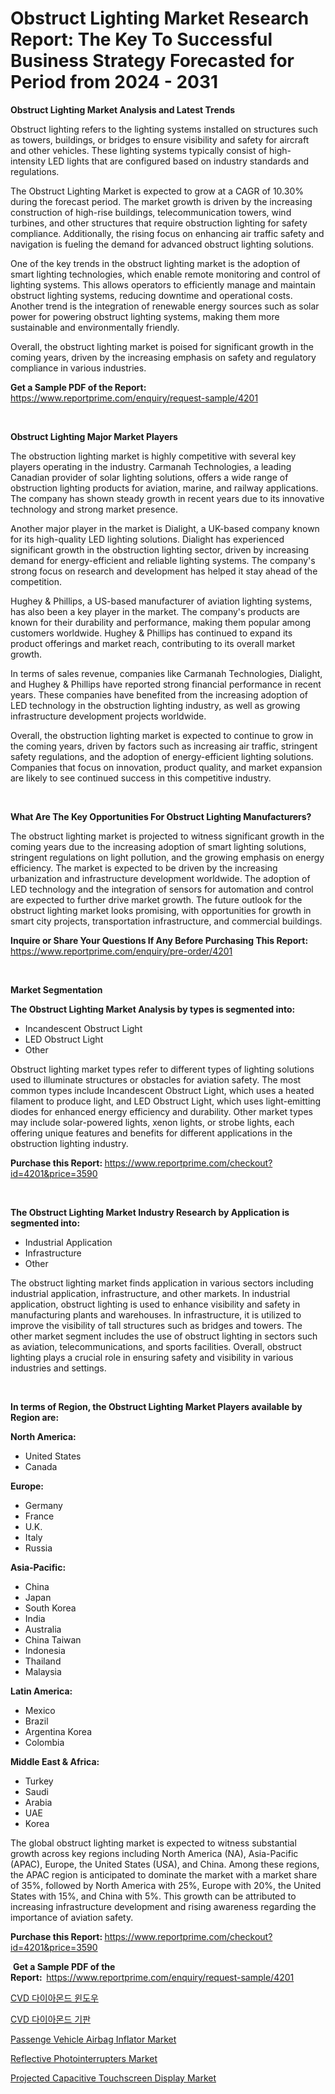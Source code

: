 <p><h1>Obstruct Lighting Market Research Report: The Key To Successful Business Strategy Forecasted for Period from 2024 - 2031</h1></p><p><strong>Obstruct Lighting Market Analysis and Latest Trends</strong></p>
<p><p>Obstruct lighting refers to the lighting systems installed on structures such as towers, buildings, or bridges to ensure visibility and safety for aircraft and other vehicles. These lighting systems typically consist of high-intensity LED lights that are configured based on industry standards and regulations.</p><p>The Obstruct Lighting Market is expected to grow at a CAGR of 10.30% during the forecast period. The market growth is driven by the increasing construction of high-rise buildings, telecommunication towers, wind turbines, and other structures that require obstruction lighting for safety compliance. Additionally, the rising focus on enhancing air traffic safety and navigation is fueling the demand for advanced obstruct lighting solutions.</p><p>One of the key trends in the obstruct lighting market is the adoption of smart lighting technologies, which enable remote monitoring and control of lighting systems. This allows operators to efficiently manage and maintain obstruct lighting systems, reducing downtime and operational costs. Another trend is the integration of renewable energy sources such as solar power for powering obstruct lighting systems, making them more sustainable and environmentally friendly.</p><p>Overall, the obstruct lighting market is poised for significant growth in the coming years, driven by the increasing emphasis on safety and regulatory compliance in various industries.</p></p>
<p><strong>Get a Sample PDF of the Report:&nbsp;</strong> <a href="https://www.reportprime.com/enquiry/request-sample/4201">https://www.reportprime.com/enquiry/request-sample/4201</a></p>
<p>&nbsp;</p>
<p><strong>Obstruct Lighting Major Market Players</strong></p>
<p><p>The obstruction lighting market is highly competitive with several key players operating in the industry. Carmanah Technologies, a leading Canadian provider of solar lighting solutions, offers a wide range of obstruction lighting products for aviation, marine, and railway applications. The company has shown steady growth in recent years due to its innovative technology and strong market presence.</p><p>Another major player in the market is Dialight, a UK-based company known for its high-quality LED lighting solutions. Dialight has experienced significant growth in the obstruction lighting sector, driven by increasing demand for energy-efficient and reliable lighting systems. The company's strong focus on research and development has helped it stay ahead of the competition.</p><p>Hughey & Phillips, a US-based manufacturer of aviation lighting systems, has also been a key player in the market. The company's products are known for their durability and performance, making them popular among customers worldwide. Hughey & Phillips has continued to expand its product offerings and market reach, contributing to its overall market growth.</p><p>In terms of sales revenue, companies like Carmanah Technologies, Dialight, and Hughey & Phillips have reported strong financial performance in recent years. These companies have benefited from the increasing adoption of LED technology in the obstruction lighting industry, as well as growing infrastructure development projects worldwide.</p><p>Overall, the obstruction lighting market is expected to continue to grow in the coming years, driven by factors such as increasing air traffic, stringent safety regulations, and the adoption of energy-efficient lighting solutions. Companies that focus on innovation, product quality, and market expansion are likely to see continued success in this competitive industry.</p></p>
<p>&nbsp;</p>
<p><strong>What Are The Key Opportunities For Obstruct Lighting Manufacturers?</strong></p>
<p><p>The obstruct lighting market is projected to witness significant growth in the coming years due to the increasing adoption of smart lighting solutions, stringent regulations on light pollution, and the growing emphasis on energy efficiency. The market is expected to be driven by the increasing urbanization and infrastructure development worldwide. The adoption of LED technology and the integration of sensors for automation and control are expected to further drive market growth. The future outlook for the obstruct lighting market looks promising, with opportunities for growth in smart city projects, transportation infrastructure, and commercial buildings.</p></p>
<p><strong>Inquire or Share Your Questions If Any Before Purchasing This Report:</strong> <a href="https://www.reportprime.com/enquiry/pre-order/4201">https://www.reportprime.com/enquiry/pre-order/4201</a></p>
<p>&nbsp;</p>
<p><strong>Market Segmentation</strong></p>
<p><strong>The Obstruct Lighting Market Analysis by types is segmented into:</strong></p>
<p><ul><li>Incandescent Obstruct Light</li><li>LED Obstruct Light</li><li>Other</li></ul></p>
<p><p>Obstruct lighting market types refer to different types of lighting solutions used to illuminate structures or obstacles for aviation safety. The most common types include Incandescent Obstruct Light, which uses a heated filament to produce light, and LED Obstruct Light, which uses light-emitting diodes for enhanced energy efficiency and durability. Other market types may include solar-powered lights, xenon lights, or strobe lights, each offering unique features and benefits for different applications in the obstruction lighting industry.</p></p>
<p><strong>Purchase this Report:&nbsp;</strong><a href="https://www.reportprime.com/checkout?id=4201&price=3590">https://www.reportprime.com/checkout?id=4201&price=3590</a></p>
<p>&nbsp;</p>
<p><strong>The Obstruct Lighting Market Industry Research by Application is segmented into:</strong></p>
<p><ul><li>Industrial Application</li><li>Infrastructure</li><li>Other</li></ul></p>
<p><p>The obstruct lighting market finds application in various sectors including industrial application, infrastructure, and other markets. In industrial application, obstruct lighting is used to enhance visibility and safety in manufacturing plants and warehouses. In infrastructure, it is utilized to improve the visibility of tall structures such as bridges and towers. The other market segment includes the use of obstruct lighting in sectors such as aviation, telecommunications, and sports facilities. Overall, obstruct lighting plays a crucial role in ensuring safety and visibility in various industries and settings.</p></p>
<p>&nbsp;</p>
<p><strong>In terms of Region, the Obstruct Lighting Market Players available by Region are:</strong></p>
<p>
    <p> <strong> North America: </strong>
        <ul>
            <li>United States</li>
            <li>Canada</li>
        </ul>
        </p> 
    <p> <strong> Europe: </strong>
        <ul>
            <li>Germany</li>
            <li>France</li>
            <li>U.K.</li>
            <li>Italy</li>
            <li>Russia</li>
        </ul>
        </p> 
    <p> <strong> Asia-Pacific: </strong>
        <ul>
            <li>China</li>
            <li>Japan</li>
            <li>South Korea</li>
            <li>India</li>
            <li>Australia</li>
            <li>China Taiwan</li>
            <li>Indonesia</li>
            <li>Thailand</li>
            <li>Malaysia</li>
        </ul>
        </p> 
    <p> <strong> Latin America: </strong>
        <ul>
            <li>Mexico</li>
            <li>Brazil</li>
            <li>Argentina Korea</li>
            <li>Colombia</li>
        </ul>
        </p> 
    <p> <strong> Middle East & Africa: </strong>
        <ul>
            <li>Turkey</li>
            <li>Saudi</li>
            <li>Arabia</li>
            <li>UAE</li>
            <li>Korea</li>
        </ul>
    </p>
    </p>
<p><p>The global obstruct lighting market is expected to witness substantial growth across key regions including North America (NA), Asia-Pacific (APAC), Europe, the United States (USA), and China. Among these regions, the APAC region is anticipated to dominate the market with a market share of 35%, followed by North America with 25%, Europe with 20%, the United States with 15%, and China with 5%. This growth can be attributed to increasing infrastructure development and rising awareness regarding the importance of aviation safety.</p></p>
<p><strong>Purchase this Report: </strong><a href="https://www.reportprime.com/checkout?id=4201&price=3590">https://www.reportprime.com/checkout?id=4201&price=3590</a></p>
<p>&nbsp;<strong>Get a Sample PDF of the Report:&nbsp;&nbsp;</strong><a href="https://www.reportprime.com/enquiry/request-sample/4201">https://www.reportprime.com/enquiry/request-sample/4201</a></p>
<p><strong></strong></p>
<p><p><a href="https://github.com/ZacharyScthmitt4465/Market-Research-Report-List-1/blob/main/175460713960.md">CVD 다이아몬드 윈도우</a></p><p><a href="https://github.com/lkwggful07722/Market-Research-Report-List-1/blob/main/126091713959.md">CVD 다이아몬드 기판</a></p><p><a href="https://issuu.com/reportprime-2/docs/passenge-vehicle-airbag-inflator-market-size-2030.">Passenge Vehicle Airbag Inflator Market</a></p><p><a href="https://github.com/irfadac/Market-Research-Report-List-2/blob/main/reflective-photointerrupters-market.md">Reflective Photointerrupters Market</a></p><p><a href="https://github.com/myacatherineblakecaczo9vcsw/Market-Research-Report-List-2/blob/main/projected-capacitive-touchscreen-display-market.md">Projected Capacitive Touchscreen Display Market</a></p></p>